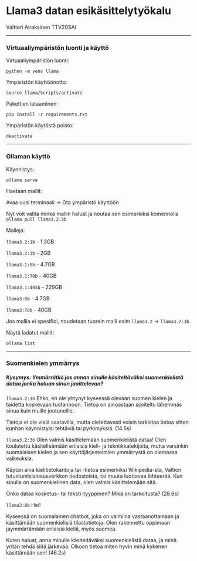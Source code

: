 # Llama3 datan esikäsittelytyökalu
Valtteri Airaksinen TTV20SAI

---

### Virtuaaliympäristön luonti ja käyttö

Virtuaaliympäristön luonti:

`python -m venv llama`

Ympäristön käyttöönotto:

`source llama/Scripts/activate`

Pakettien lataaminen:

`pip install -r requirements.txt`

Ympäristön käytöstä poisto:

`deactivate`

---

### Ollaman käyttö

Käynnistys:

`ollama serve`

Haetaan mallit:

Avaa uusi terminaali -> Ota ympäristö käyttöön

Nyt voit valita minkä mallin haluat ja noutaa sen esimerkiksi komennolla `ollama pull llama3.2:3b`

Malleja:

`llama3.2:1b` - 1.3GB

`llama3.2:3b` - 2GB

`llama3.1:8b` - 4.7GB

`llama3.1:70b` - 40GB

`llama3.1:405b` - 229GB

`llama3:8b` - 4.7GB

`llama3:70b` - 40GB

Jos mallia ei spesifioi, noudetaan tuorein malli esim `llama3.2` -> `llama3.2:3b`

Näytä ladatut mallit:

`ollama list`

---

### Suomenkielen ymmärrys

##### Kysymys: Ymmärrätkö jos annan sinulle käsiteltäväksi suomenkielistä dataa jonka haluan sinun jaoittelevan?


`llama3.2:1b`
Ehko, en ole yhtynyt kyseessä olevaan suomen kielen ja taidetta koskevaan tuotannoon. Tietoa on ainoastaan sijoiteltu lähemmäs sinua kuin muille joutuneille.

Tietoja ei ole vielä saatavilla, mutta oletettavasti voisin tarkistaa tietoa sitten kunhan käynnistyisi tehtäviä tai pyrkimyksiä. (14.5s)


`llama3.2:3b` 
Olen valmis käsittelemään suomenkielistä dataa! Olen koulutettu käsitelleämään erilaisia kieli- ja tekniikkatekijoita, mutta varsinkin suomalaisen kielen ja sen käyttöjärjestelmien ymmärrystä on olemassa vaikeuksia.

Käytän aina kielitietokantoja tai -tietoa esimerkiksi Wikipedia-sta, Valtion tutustumislainausverkkon tiedostoista, tai muuta luottavaa lähteerää. Kun sinulla on suomenkielinen data, olen valmis käsittelemään sitä.

Onko dataa kosketus- tai teksti-tyyppinen? Mikä on tarkoitusta? (28.6s)


`llama3:8b` 
Hei!

Kyseessä on suomalainen chatbot, joka on valmiina vastaanottamaan ja käsittämään suomenkielisiä tilastotietoja. Olen rakennettu oppimaan jaymmärtämään erilaisia kieliä, myös suomea.

Kuten haluat, anna minulle käsiteltäväksi suomenkielistä dataa, ja minä yritän tehdä siitä järkevää. Olkoon tietoa miten hyvin minä kykenen käsittämään sen! (46.2s)